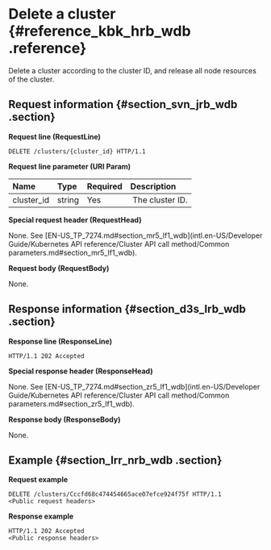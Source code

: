 # Delete a cluster {#reference_kbk_hrb_wdb .reference}

Delete a cluster according to the cluster ID, and release all node resources of the cluster.

## Request information {#section_svn_jrb_wdb .section}

**Request line \(RequestLine\)**

```
DELETE /clusters/{cluster_id} HTTP/1.1
```

**Request line parameter \(URI Param\)**

|Name|Type|Required|Description|
|:---|:---|:-------|:----------|
|cluster\_id|string|Yes| The cluster ID.|

**Special request header \(RequestHead\)**

None. See [EN-US\_TP\_7274.md\#section\_mr5\_lf1\_wdb](intl.en-US/Developer Guide/Kubernetes API reference/Cluster API call method/Common parameters.md#section_mr5_lf1_wdb).

**Request body \(RequestBody\)**

None.

## Response information {#section_d3s_lrb_wdb .section}

**Response line \(ResponseLine\)**

```
HTTP/1.1 202 Accepted
```

**Special response header \(ResponseHead\)**

None. See [EN-US\_TP\_7274.md\#section\_zr5\_lf1\_wdb](intl.en-US/Developer Guide/Kubernetes API reference/Cluster API call method/Common parameters.md#section_zr5_lf1_wdb).

**Response body \(ResponseBody\)**

None.

## Example {#section_lrr_nrb_wdb .section}

**Request example**

```
DELETE /clusters/Cccfd68c474454665ace07efce924f75f HTTP/1.1
<Public request headers>
```

**Response example**

```
HTTP/1.1 202 Accepted
<Public response headers>
```

